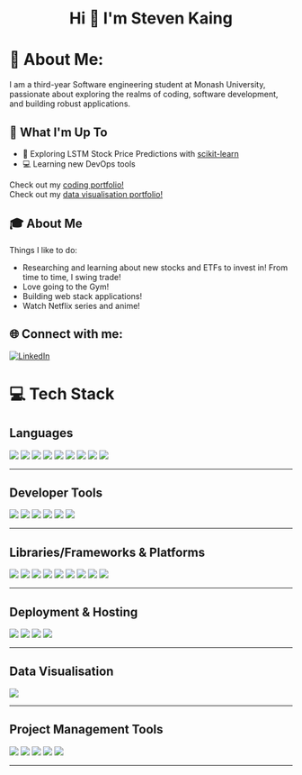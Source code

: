 <h1 align="center">Hi 👋 I'm Steven Kaing</h1>

# 💫 About Me:
I am a third-year Software engineering student at Monash University, passionate about exploring the realms of coding, software development, and building robust applications.

## 🚀 What I'm Up To

- 🤖 Exploring LSTM Stock Price Predictions with [scikit-learn](https://scikit-learn.org/)
- 💻 Learning new DevOps tools

Check out my [coding portfolio!](https://steven-portfolio-five.vercel.app/) \
Check out my [data visualisation portfolio!](https://public.tableau.com/app/profile/steven.kaing/vizzes)

## 🎓 About Me

Things I like to do:

- Researching and learning about new stocks and ETFs to invest in! From time to time, I swing trade!
- Love going to the Gym!
- Building web stack applications!
- Watch Netflix series and anime!

## 🌐 Connect with me:
[![LinkedIn](https://img.shields.io/badge/LinkedIn-%230077B5.svg?logo=linkedin&logoColor=white)](https://www.linkedin.com/in/stevenkaing/)

# 💻 Tech Stack

## Languages  
<p align="left">
  <img src="https://img.shields.io/badge/javascript-%23323330.svg?style=for-the-badge&logo=javascript&logoColor=%23F7DF1E"/>
  <img src="https://img.shields.io/badge/typescript-%23007ACC.svg?style=for-the-badge&logo=typescript&logoColor=white"/>
  <img src="https://img.shields.io/badge/python-%233776AB.svg?style=for-the-badge&logo=python&logoColor=white"/>
  <img src="https://img.shields.io/badge/java-%23ED8B00.svg?style=for-the-badge&logo=java&logoColor=white"/>
  <img src="https://img.shields.io/badge/sql-%2307405e.svg?style=for-the-badge&logo=postgresql&logoColor=white"/>
  <img src="https://img.shields.io/badge/html5-%23E34F26.svg?style=for-the-badge&logo=html5&logoColor=white"/>
  <img src="https://img.shields.io/badge/css-%231572B6.svg?style=for-the-badge&logo=css3&logoColor=white"/>
  <img src="https://img.shields.io/badge/C-00599C?style=for-the-badge&logo=c&logoColor=white"/>
  <img src="https://img.shields.io/badge/swift-F05138?style=for-the-badge&logo=swift&logoColor=white"/>
</p>

---

## Developer Tools  
<p align="left">
  <img src="https://img.shields.io/badge/git-%23F05033.svg?style=for-the-badge&logo=git&logoColor=white"/>
  <img src="https://img.shields.io/badge/gitlab-%23FC6D26.svg?style=for-the-badge&logo=gitlab&logoColor=white"/>
  <img src="https://img.shields.io/badge/intellij%20idea-%23000000.svg?style=for-the-badge&logo=intellij-idea&logoColor=white"/>
  <img src="https://img.shields.io/badge/vscode-%23007ACC.svg?style=for-the-badge&logo=visual-studio-code&logoColor=white"/>
  <img src="https://img.shields.io/badge/jupyter-%23F37626.svg?style=for-the-badge&logo=jupyter&logoColor=white"/>
  <img src="https://img.shields.io/badge/Postman-%23FF6C37.svg?style=for-the-badge&logo=postman&logoColor=white"/>
</p>

---

## Libraries/Frameworks & Platforms  
<p align="left">
  <img src="https://img.shields.io/badge/react-%2320232a.svg?style=for-the-badge&logo=react&logoColor=%2361DAFB"/>
  <img src="https://img.shields.io/badge/node.js-6DA55F?style=for-the-badge&logo=node.js&logoColor=white"/>
  <img src="https://img.shields.io/badge/tailwindcss-%2338B2AC.svg?style=for-the-badge&logo=tailwind-css&logoColor=white"/>
  <img src="https://img.shields.io/badge/meteor-%23de4f4f.svg?style=for-the-badge&logo=meteor&logoColor=white"/>
  <img src="https://img.shields.io/badge/docker-%230db7ed.svg?style=for-the-badge&logo=docker&logoColor=white"/>
  <img src="https://img.shields.io/badge/kubernetes-%23326ce5.svg?style=for-the-badge&logo=kubernetes&logoColor=white"/>
  <img src="https://img.shields.io/badge/firebase-%23039BE5.svg?style=for-the-badge&logo=firebase&logoColor=white"/>
  <img src="https://img.shields.io/badge/mongodb-%2347A248.svg?style=for-the-badge&logo=mongodb&logoColor=white"/>
  <img src="https://img.shields.io/badge/Java_Swing-%23ED8B00.svg?style=for-the-badge&logo=java&logoColor=white"/>

</p>

---
## Deployment & Hosting  
<p align="left">
  <img src="https://img.shields.io/badge/AWS-%23232F3E.svg?style=for-the-badge&logo=amazon-aws&logoColor=white"/>
  <img src="https://img.shields.io/badge/vercel-%23000000.svg?style=for-the-badge&logo=vercel&logoColor=white"/>
  <img src="https://img.shields.io/badge/netlify-%23000000.svg?style=for-the-badge&logo=netlify&logoColor=%2300C7B7"/>
  <img src="https://img.shields.io/badge/heroku-%23430098.svg?style=for-the-badge&logo=heroku&logoColor=white"/>
</p>

---
## Data Visualisation
<p align="left"> <img src="https://img.shields.io/badge/Tableau-E97627.svg?style=for-the-badge&logo=tableau&logoColor=white"/> </p>

---
## Project Management Tools  
<p align="left">
  <img src="https://img.shields.io/badge/Jira-0052CC.svg?style=for-the-badge&logo=jira&logoColor=white"/>
  <img src="https://img.shields.io/badge/Linear-5E6AD2.svg?style=for-the-badge&logo=linear&logoColor=white"/>
  <img src="https://img.shields.io/badge/ClickUp-7B68EE.svg?style=for-the-badge&logo=clickup&logoColor=white"/>
  <img src="https://img.shields.io/badge/Notion-000000.svg?style=for-the-badge&logo=notion&logoColor=white"/>
  <img src="https://img.shields.io/badge/Trello-0052CC.svg?style=for-the-badge&logo=trello&logoColor=white"/>
</p>

---


